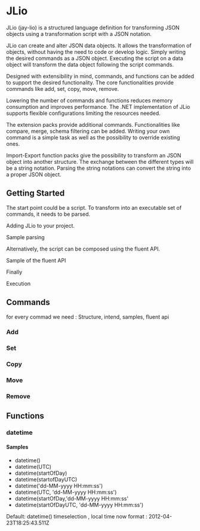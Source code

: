 # JLio

JLio (jay-lio) is a structured language definition for transforming JSON objects using a transformation script with a JSON notation. 

JLio can create and alter JSON data objects. It allows the transformation of objects, without having the need to code or develop logic. Simply writing the desired commands as a JSON object. Executing the script on a data object will transform the data object following the script commands.

Designed with extensibility in mind, commands, and functions can be added to support the desired functionality. 
The core functionalities provide commands like add, set, copy, move, remove. 

Lowering the number of commands and functions reduces memory consumption and improves performance. The .NET implementation of JLio supports flexible configurations limiting the resources needed.

The extension packs provide additional commands. Functionalities like compare, merge, schema filtering can be added. Writing your own command is a simple task as well as the possibility to override existing ones.

Import-Export function packs give the possibility to transform an JSON object into another structure. The exchange between the different types will be a string notation. Parsing the string notations can convert the string into a proper JSON object.


## Getting Started
The start point could be a script. To transform into an executable set of commands, it needs to be parsed.

Adding JLio to your project.

Sample parsing

Alternatively, the script can be composed using the fluent API.

Sample of the fluent API

Finally 

Execution

## Commands

for every commad we need : Structure, intend, samples, fluent api
### Add
### Set
### Copy
### Move
### Remove

## Functions
### datetime

#### Samples
- datetime()
- datetime(UTC)
- datetime(startOfDay)
- datetime(startofDayUTC)
- datetime('dd-MM-yyyy HH:mm:ss')
- datetime(UTC, 'dd-MM-yyyy HH:mm:ss')
- datetime(startOfDay,'dd-MM-yyyy HH:mm:ss'
- datetime(startOfDayUTC, 'dd-MM-yyyy HH:mm:ss')

Default: datetime()
timeselection , local time now
format : 2012-04-23T18:25:43.511Z

